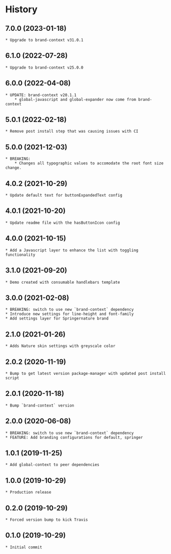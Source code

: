 # History

## 7.0.0 (2023-01-18)
    * Upgrade to brand-context v31.0.1

## 6.1.0 (2022-07-28)
    * Upgrade to brand-context v25.0.0

## 6.0.0 (2022-04-08)
    * UPDATE: brand-context v20.1.1
        * global-javascript and global-expander now come from brand-context

## 5.0.1 (2022-02-18)
    * Remove post install step that was causing issues with CI

## 5.0.0 (2021-12-03)
    * BREAKING:
        * Changes all typographic values to accomodate the root font size change.
## 4.0.2 (2021-10-29)
    * Update default text for buttonExpandedText config

## 4.0.1 (2021-10-20)
    * Update readme file with the hasButtonIcon config

## 4.0.0 (2021-10-15)
    * Add a Javascript layer to enhance the list with toggling functionality

## 3.1.0 (2021-09-20)
    * Demo created with consumable handlebars template

## 3.0.0 (2021-02-08)

    * BREAKING: switch to use new `brand-context` dependency
    * Introduce new settings for line-height and font-family
    * Add settings layer for Springernature brand

## 2.1.0 (2021-01-26)
    * Adds Nature skin settings with greyscale color

## 2.0.2 (2020-11-19)
    * Bump to get latest version package-manager with updated post install script

## 2.0.1 (2020-11-18)
    * Bump `brand-context` version

## 2.0.0 (2020-06-08)
    * BREAKING: switch to use new `brand-context` dependency
    * FEATURE: Add branding configurations for default, springer

## 1.0.1 (2019-11-25)
    * Add global-context to peer dependencies

## 1.0.0 (2019-10-29)
    * Production release

## 0.2.0 (2019-10-29)
    * Forced version bump to kick Travis

## 0.1.0 (2019-10-29)
    * Initial commit
